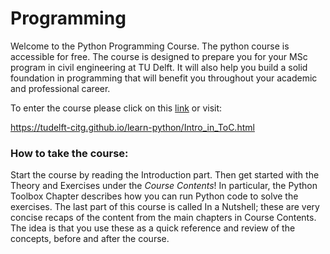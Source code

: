 # Programming

Welcome to the Python Programming Course. The python course is accessible for free. The course is designed to prepare you for your MSc program in civil engineering at TU Delft. It will also help you build a solid foundation in programming that will benefit you throughout your academic and professional career.

To enter the course please click on this [link](https://tudelft-citg.github.io/learn-python/Intro_in_ToC.html) or visit: 

https://tudelft-citg.github.io/learn-python/Intro_in_ToC.html

### How to take the course: 

Start the course by reading the Introduction part. Then get started with the Theory and Exercises under the <i>Course Contents</i>! In particular, the Python Toolbox Chapter describes how you can run Python code to solve the exercises. The last part of this course is called In a Nutshell; these are very concise recaps of the content from the main chapters in Course Contents. The idea is that you use these as a quick reference and review of the concepts, before and after the course.


[^1]: This is an experimental Jupyter Book, part of an educational research project, made by staff and MSc students of TU Delft. The first three columns with required prior knowledge were defined by the admission committee Civil Engineering. The final column with Open Educational Resources (OER) is experimental. This OER materials are provided as a service. Although we did our best to collect OER that reflect the required knowledge as good as possible, based on surveys among students and discussion with staff members, unfortunately we can not give a guarantee that the quality of all material is good. Suggestions are welcome via [email](mailto:h.r.schipper@tudelft.nl?subject=pre-for-cem-suggestions)

